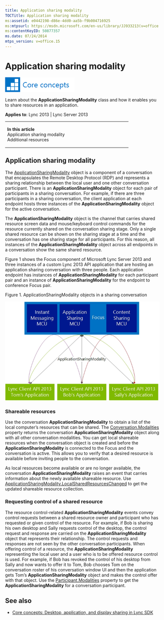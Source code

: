 ```yaml
---
title: Application sharing modality
TOCTitle: Application sharing modality
ms:assetid: e0442198-d86e-4dd0-aa5b-f9b004716925
ms:mtpsurl: https://msdn.microsoft.com/en-us/library/JJ933213(v=office.15)
ms:contentKeyID: 50877357
ms.date: 07/24/2014
mtps_version: v=office.15
---
```


# Application sharing modality

![Core concepts](images/JJ933133.mod_icon_CoreConcepts_long(Office.15).png "Core concepts")

Learn about the **ApplicationSharingModality** class and how it enables you to share resources in an application.



**Applies to**: Lync 2013 | Lync Server 2013

<table>
<colgroup>
<col style="width: 50%" />
<col style="width: 50%" />
</colgroup>
<tbody>
<tr class="odd">
<td><p><strong>In this article</strong><br />
Application sharing modality<br />
Additional resources</p></td>
<td><p></p></td>
</tr>
</tbody>
</table>

## Application sharing modality

The [ApplicationSharingModality](https://msdn.microsoft.com/en-us/library/jj275536\(v=office.15\)) object is a component of a conversation that encapsulates the Remote Desktop Protocol (RDP) and represents a sharing relationship between the local user and one other conversation participant. There is an **ApplicationSharingModality** object for each pair of participants in a sharing conversation. For example, if there are three participants in a sharing conversation, the client application at each endpoint hosts three instances of the **ApplicationSharingModality** object for the active conversation.

The **ApplicationSharingModality** object is the channel that carries shared resource screen data and mouse/keyboard control commands for the resource currently shared on the conversation sharing stage. Only a single shared resource can be shown on the sharing stage at a time and the conversation has one sharing stage for all participants. For this reason, all instances of the **ApplicationSharingModality** object across all endpoints in a conversation show the same shared resource.

Figure 1 shows the Focus component of Microsoft Lync Server 2013 and three instances of a custom Lync 2013 API application that are hosting an application sharing conversation with three people. Each application endpoint has instances of **ApplicationSharingModality** for each participant pair and an instance of **ApplicationSharingModality** for the endpoint to conference Focus pair.

Figure 1. ApplicationSharingModality objects in a sharing conversation

  
![Shows the ApplicationSharingModality objects.](images/JJ933213.LyncClient(Office.15).jpg "Shows the ApplicationSharingModality objects.")

### Shareable resources

Use the conversation **ApplicationSharingModality** to obtain a list of the local computer’s resources that can be shared. The [Conversation.Modalities](https://msdn.microsoft.com/en-us/library/jj275560\(v=office.15\)) property returns the conversation **ApplicationSharingModality** object along with all other conversation modalities. You can get local shareable resources when the conversation object is created and before the **ApplicationSharingModality** is connected to the Focus and the conversation is active. This allows you to verify that a desired resource is available before inviting people to the conversation.

As local resources become available or are no longer available, the conversation **ApplicationSharingModality** raises an event that carries information about the newly available shareable resource. Use [ApplicationSharingModality.LocalSharedResourcesChanged](https://msdn.microsoft.com/en-us/library/jj276856\(v=office.15\)) to get the updated shareable resource collection.

### Requesting control of a shared resource

The resource control-related **ApplicationSharingModality** events convey control requests between a shared resource owner and participant who has requested or given control of the resource. For example, if Bob is sharing his own desktop and Sally requests control of the desktop, the control request and response are carried on the **ApplicationSharingModality** object that represents their relationship. The control requests and responses are not seen by the other conversation participants. When offering control of a resource, the **ApplicationSharingModality** representing the local user and a user who is to be offered resource control is used. For example, if Bob has revoked the control of his desktop from Sally and now wants to offer it to Tom, Bob chooses Tom on the conversation roster of his conversation window UI and then the application gets Tom’s **ApplicationSharingModality** object and makes the control offer with that object. Use the [Participant.Modalities](https://msdn.microsoft.com/en-us/library/jj267336\(v=office.15\)) property to get the **ApplicationSharingModality** for a conversation participant.

## See also

  - [Core concepts: Desktop, application, and display sharing in Lync SDK](core-concepts-desktop-application-and-display-sharing-in-lync-sdk.md)

